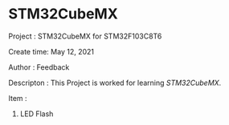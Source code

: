 # STM32CubeMX

Project    : STM32CubeMX for STM32F103C8T6

Create time: May 12, 2021

Author     : Feedback

Descripton : This Project is worked for learning *STM32CubeMX*.

Item       :
1. LED Flash
